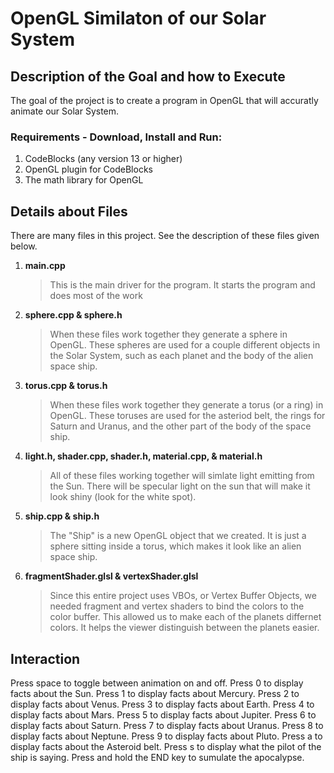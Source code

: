 # OpenGL Similaton of our Solar System

## Description of the Goal and how to Execute
The goal of the project is to create a program in OpenGL that will accuratly animate our Solar System.

### Requirements - Download, Install and Run:
1. CodeBlocks (any version 13 or higher)
2. OpenGL plugin for CodeBlocks
3. The math library for OpenGL


## Details about Files
There are many files in this project.  See the description of these files given below.

1. **main.cpp**   
    > This is the main driver for the program.  It starts the program and does most of the work   

2. **sphere.cpp & sphere.h**   
    > When these files work together they generate a sphere in OpenGL.  These spheres are used for a couple different objects in the Solar System, such as each planet and the body of the alien space ship.

3. **torus.cpp & torus.h**   
    > When these files work together they generate a torus (or a ring) in OpenGL.  These toruses are used for the asteriod belt,  the rings for Saturn and Uranus, and the other part of the body of the space ship.

4. **light.h, shader.cpp, shader.h, material.cpp, & material.h**  
    > All of these files working together will simlate light emitting from the Sun.  There will be specular light on the sun that will make it look shiny (look for the white spot).

5. **ship.cpp & ship.h**  
    > The "Ship" is a new OpenGL object that we created.  It is just a sphere sitting inside a torus, which makes it look like an alien space ship.

6. **fragmentShader.glsl & vertexShader.glsl**  
    > Since this entire project uses VBOs, or Vertex Buffer Objects, we needed fragment and vertex shaders to bind the colors to the color buffer.  This allowed us to make each of the planets differnet colors.  It helps the viewer distinguish between the planets easier.

## Interaction
  Press space to toggle between animation on and off.
  Press 0 to display facts about the Sun.
  Press 1 to display facts about Mercury.
  Press 2 to display facts about Venus.
  Press 3 to display facts about Earth.
  Press 4 to display facts about Mars.
  Press 5 to display facts about Jupiter.
  Press 6 to display facts about Saturn.
  Press 7 to display facts about Uranus.
  Press 8 to display facts about Neptune.
  Press 9 to display facts about Pluto.
  Press a to display facts about the Asteroid belt.
  Press s to display what the pilot of the ship is saying.
  Press and hold the END key to sumulate the apocalypse.
